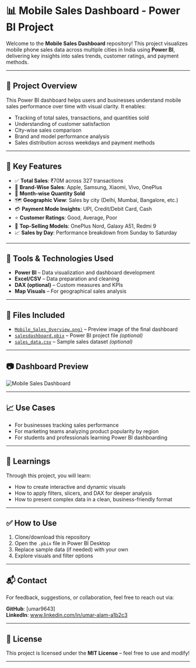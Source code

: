 # 📊 Mobile Sales Dashboard - Power BI Project

Welcome to the **Mobile Sales Dashboard** repository! This project visualizes mobile phone sales data across multiple cities in India using **Power BI**, delivering key insights into sales trends, customer ratings, and payment methods.

---

## 🚀 Project Overview

This Power BI dashboard helps users and businesses understand mobile sales performance over time with visual clarity. It enables:

- Tracking of total sales, transactions, and quantities sold
- Understanding of customer satisfaction
- City-wise sales comparison
- Brand and model performance analysis
- Sales distribution across weekdays and payment methods

---

## 📌 Key Features

- ✅ **Total Sales**: ₹70M across 327 transactions
- 🧾 **Brand-Wise Sales**: Apple, Samsung, Xiaomi, Vivo, OnePlus
- 📅 **Month-wise Quantity Sold**
- 🗺️ **Geographic View**: Sales by city (Delhi, Mumbai, Bangalore, etc.)
- 💳 **Payment Mode Insights**: UPI, Credit/Debit Card, Cash
- ⭐ **Customer Ratings**: Good, Average, Poor
- 📱 **Top-Selling Models**: OnePlus Nord, Galaxy A51, Redmi 9
- 📈 **Sales by Day**: Performance breakdown from Sunday to Saturday

---

## 🧰 Tools & Technologies Used

- **Power BI** – Data visualization and dashboard development
- **Excel/CSV** – Data preparation and cleaning
- **DAX (optional)** – Custom measures and KPIs
- **Map Visuals** – For geographical sales analysis

---

## 📁 Files Included

- [`Mobile_Sales_Overview.png)`](Mobile_Sales_Dashboard.png) – Preview image of the final dashboard  
- [`salesdashboard.pbix`](SalesDashboard.pbix) – Power BI project file *(optional)*  
- [`sales_data.csv`](sales_data.csv) – Sample sales dataset *(optional)*

---

## 📷 Dashboard Preview

![Mobile Sales Dashboard](Mobile_Sales_Dashboard.png)



---

## 📈 Use Cases

- For businesses tracking sales performance
- For marketing teams analyzing product popularity by region
- For students and professionals learning Power BI dashboarding

---

## 🧠 Learnings

Through this project, you will learn:
- How to create interactive and dynamic visuals
- How to apply filters, slicers, and DAX for deeper analysis
- How to present complex data in a clean, business-friendly format

---

## ✅ How to Use

1. Clone/download this repository
2. Open the `.pbix` file in Power BI Desktop
3. Replace sample data (if needed) with your own
4. Explore visuals and filter options

---

## 📬 Contact

For feedback, suggestions, or collaboration, feel free to reach out via:

**GitHub**: [umar9643]  
**LinkedIn**: www.linkedin.com/in/umar-alam-a1b2c3



---

## 📝 License

This project is licensed under the **MIT License** – feel free to use and modify!

---

